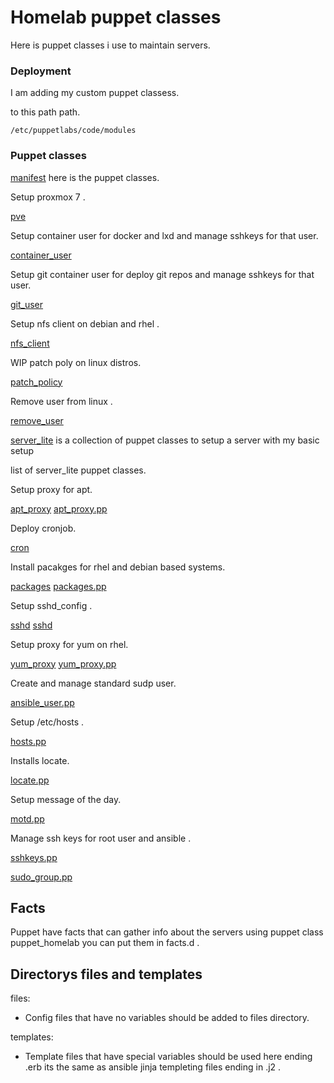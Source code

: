 # Homelab puppet classes 

Here is puppet classes i use to maintain servers.


### Deployment 

I am adding my custom puppet classess.

to this path path.

```
/etc/puppetlabs/code/modules
```

### Puppet classes

[manifest](https://github.com/habbis/puppet_homelab/tree/master/manifests) here is the 
puppet classes. 


Setup proxmox 7 .

[pve](https://github.com/habbis/puppet_homelab/tree/master/manifests/pve)

Setup container user for docker and lxd and manage sshkeys for that user.

[container_user](https://github.com/habbis/puppet_homelab/blob/master/manifests/container_user.pp)


Setup git container user for deploy git repos and manage sshkeys for that user.

[git_user](https://github.com/habbis/puppet_homelab/blob/master/manifests/git_user.pp)

Setup nfs client on debian and rhel .

[nfs_client](https://github.com/habbis/puppet_homelab/blob/master/manifests/nfs_client.pp)

WIP patch poly on linux distros.

[patch_policy](https://github.com/habbis/puppet_homelab/blob/master/manifests/patch_policy.pp)

Remove user from linux .

[remove_user](https://github.com/habbis/puppet_homelab/blob/master/manifests/remove_user.pp)



[server_lite](https://github.com/habbis/puppet_homelab/tree/master/manifests/server_lite) is a collection 
of puppet classes to setup a server with my basic setup


list of server_lite puppet classes.

Setup proxy for apt.

[apt_proxy](https://github.com/habbis/puppet_homelab/tree/master/manifests/server_lite/apt_proxy)
[apt_proxy.pp](https://github.com/habbis/puppet_homelab/blob/master/manifests/server_lite/apt_proxy.pp)

Deploy cronjob.

[cron](https://github.com/habbis/puppet_homelab/tree/master/manifests/server_lite/cron)

Install pacakges for rhel and debian based systems.

[packages](https://github.com/habbis/puppet_homelab/tree/master/manifests/server_lite/packages)
[packages.pp](https://github.com/habbis/puppet_homelab/blob/master/manifests/server_lite/packages.pp)


Setup sshd_config .


[sshd](https://github.com/habbis/puppet_homelab/tree/master/manifests/server_lite/sshd)
[sshd](https://github.com/habbis/puppet_homelab/blob/master/manifests/server_lite/sshd.pp)

Setup proxy for yum on rhel.

[yum_proxy](https://github.com/habbis/puppet_homelab/tree/master/manifests/server_lite/yum_proxy)
[yum_proxy.pp](https://github.com/habbis/puppet_homelab/blob/master/manifests/server_lite/yum_proxy.pp)

Create and manage standard sudp user.

[ansible_user.pp](https://github.com/habbis/puppet_homelab/blob/master/manifests/server_lite/ansible_user.pp)

Setup /etc/hosts .

[hosts.pp](https://github.com/habbis/puppet_homelab/blob/master/manifests/server_lite/hosts.pp)

Installs locate.

[locate.pp](https://github.com/habbis/puppet_homelab/blob/master/manifests/server_lite/locate.pp)

Setup message of the day.

[motd.pp](https://github.com/habbis/puppet_homelab/blob/master/manifests/server_lite/motd.pp)

Manage ssh keys for root user and ansible .

[sshkeys.pp](https://github.com/habbis/puppet_homelab/blob/master/manifests/server_lite/sshkeys.pp)

[sudo_group.pp](https://github.com/habbis/puppet_homelab/blob/master/manifests/server_lite/sudo_group.pp)


## Facts 

Puppet have facts that can gather info about the servers using puppet class puppet_homelab
you can put them in facts.d .



## Directorys files and templates


files: 
  - Config files that have no variables should be added to files directory.

templates: 
  - Template files that have special variables should be used here ending .erb
    its the same as ansible jinja templeting files ending in .j2 .
    
    



 
